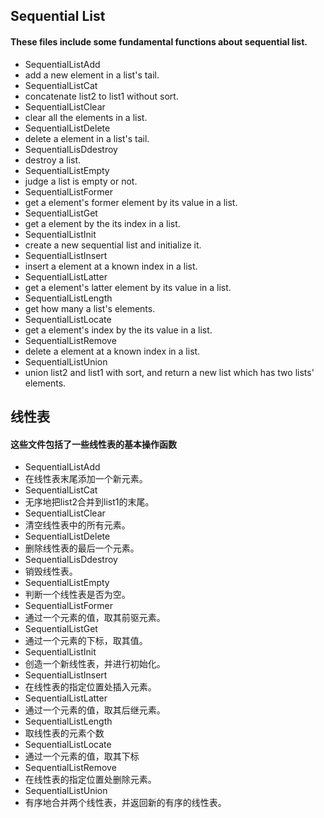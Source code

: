 ## Sequential List
#### These files include some fundamental functions about sequential list.

- SequentialListAdd
 - add a new element in a list's tail.
- SequentialListCat
 - concatenate list2 to list1 without sort.
- SequentialListClear
 - clear all the elements in a list.
- SequentialListDelete
 - delete a  element in a list's tail.
- SequentialLisDdestroy
 - destroy a list.
- SequentialListEmpty
 - judge a list is empty or not.
- SequentialListFormer
 - get a element's former element by its value in a list.
- SequentialListGet
 - get a element by the its index in a list.
- SequentialListInit
 - create a new sequential list and initialize it.
- SequentialListInsert
 - insert a element at a known index in a list.
- SequentialListLatter
 - get a element's latter element by its value in a list.
- SequentialListLength
 - get how many a list's elements.
- SequentialListLocate
 - get a element's index by the its value in a list.
- SequentialListRemove
 - delete a element at a known index in a list.
- SequentialListUnion
 - union list2 and list1 with sort, and return a new list which has two lists' elements.

## 线性表
#### 这些文件包括了一些线性表的基本操作函数

- SequentialListAdd
 - 在线性表末尾添加一个新元素。
- SequentialListCat
 - 无序地把list2合并到list1的末尾。
- SequentialListClear
 - 清空线性表中的所有元素。
- SequentialListDelete
 - 删除线性表的最后一个元素。
- SequentialLisDdestroy
 - 销毁线性表。
- SequentialListEmpty
 - 判断一个线性表是否为空。
- SequentialListFormer
 - 通过一个元素的值，取其前驱元素。
- SequentialListGet
 - 通过一个元素的下标，取其值。
- SequentialListInit
 - 创造一个新线性表，并进行初始化。
- SequentialListInsert
 - 在线性表的指定位置处插入元素。
- SequentialListLatter
 - 通过一个元素的值，取其后继元素。
- SequentialListLength
 - 取线性表的元素个数
- SequentialListLocate
 - 通过一个元素的值，取其下标
- SequentialListRemove
 - 在线性表的指定位置处删除元素。
- SequentialListUnion
 - 有序地合并两个线性表，并返回新的有序的线性表。
